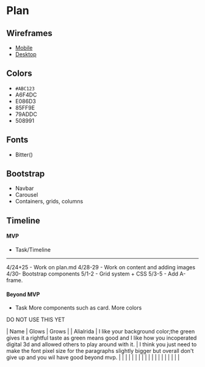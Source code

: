 # Plan

## Wireframes
* [Mobile](Freedom-Wireframe-Mobile.png)
* [Desktop](Freedom-Wireframe-Computer.png)

## Colors
* `#ABC123`
* A6F4DC
* E086D3
* 85FF9E
* 79ADDC
* 508991

## Fonts
* Bitter(<link rel="preconnect" href="https://fonts.googleapis.com">)

## Bootstrap
* Navbar
* Carousel
* Containers, grids, columns

## Timeline


#### MVP

* Task/Timeline
---
4/24+25 - Work on plan.md
4/28-29 - Work on content and adding images
4/30- Bootstrap components
5/1-2 - Grid system + CSS
5/3-5 - Add A-frame.
#### Beyond MVP

* Task
  More components such as card.
  More colors
  








 DO NOT USE THIS YET

| Name | Glows | Grows |
| Alialrida | I like your background color;the green gives it a rightful taste as green means good and I like how you incoperated digital 3d and allowed others to play around with it. | I think you just need to make the font pixel size for the paragraphs slightly bigger but overall don't give up and you wil have good beyond mvp. |
|   |   |
|   |   |
|   |   |
|   |   |
|   |   |
|   |   |


